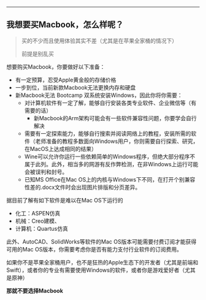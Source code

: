 ---

## 我想要买Macbook，怎么样呢？

> 买的不少而且使用体验其实不差（尤其是在苹果全家桶的情况下）
> 
> 前提是别乱买

想要购买Macbook，你要做好以下准备：
- 有一定预算，忍受Apple黄金般的存储价格
- 一步到位，当前新款Macbook无法更换内存和硬盘
- 新Macbook无法 Bootcamp 双系统安装Windows，因此你将你需要：
  - 对计算机软件有一定了解，能够自行安装各类专业软件、企业微信等（有需要的话）
    - 新Macbook的Arm架构可能会有一些软件兼容性问题，你要学会自行解决
  - 需要有一定探索能力，能够自行搜索并阅读网络上的教程，安装所需的软件（老师准备的教程多数面向Windows用户，你则需要自行探索、研究，在MacOS上达成相同的结果）
  - Wine可以允许你运行一些依赖简单的Windows程序，但绝大部分程序不属于此列。此外，相当多的网游有反作弊检测，在非Windows上运行可能会被误判和封号。
  - 已知MS Office在Mac OS上的内核与Windows下不同，在打开个别兼容性差的.docx文件时会出现图片排版和分页差异。

据目前了解有如下软件是难以在Mac OS下运行的

+ 化工：ASPEN仿真
+ 机械：Creo建模、
+ 计算机：Quartus仿真

此外、AutoCAD、SolidWorks等软件的Mac OS版本可能需要付费订阅才能获得可用的Mac OS版本，你需要考虑你是否有能力支付行业软件的订阅费用。

如果你不是苹果全家桶用户，也不是狂热的Apple生态下的开发者（尤其是前端和Swift），或者你的专业有需要使用Windows的软件，或者你是游戏爱好者（尤其是原神）

**那就不要选择Macbook**
